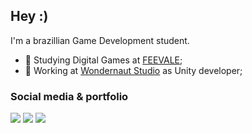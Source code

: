 ## Hey :) 
I'm a brazillian Game Development student.

- :notebook: Studying Digital Games at [FEEVALE](https://www.feevale.br/graduacao/jogos-digitais);
- :briefcase:	Working at [Wondernaut Studio](https://wondernautstudio.com) as Unity developer;

### Social media  & portfolio

<a target="_blank" href="https://www.linkedin.com/in/thiagojat/"><img src="https://img.shields.io/badge/linkedin-%230077B5.svg?&style=for-the-badge&logo=linkedin&logoColor=white" /></a>
<a target="_blank" href="https://thiagojose.itch.io/"><img src="https://img.shields.io/badge/Itch.io-FA5C5C?style=for-the-badge&logo=itchdotio&logoColor=white" /></a>
<a target="_blank" href="https://twitter.com/m_thiagoJAT"><img src="https://img.shields.io/badge/Twitter-%230077B5?style=for-the-badge&logo=twitter&logoColor=white" /></a>

